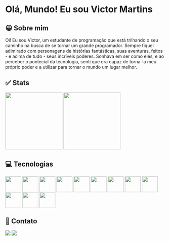 # Olá, Mundo! Eu sou Victor Martins
## 😀 Sobre mim
Oi! Eu sou Victor, um estudante de programação que está trilhando o seu caminho na busca de se tornar um grande programador. Sempre fiquei adimirado com personagens de histórias fantásticas, suas aventuras, feitos - e acima de tudo - seus incríveis poderes. Sonhava em ser como eles, e ao perceber o pontecial da tecnologia, senti que era capaz de torna-la meu próprio poder e a utilizar para tornar o mundo um lugar melhor.

## :white_check_mark: Stats

<div>
  <img height="180em" src="https://github-readme-stats.vercel.app/api?username=VictorM-Coder&count_private=true&show_icons=true&theme=tokyonight" />
  <img height="180em" src="https://github-readme-stats.vercel.app/api/top-langs/?username=VictorM-Coder&layout=compact&show_icons=true&theme=tokyonight&hide=c,CMake,c%2B%2B" /> 
 </div>

## 💻 Tecnologias
<div>
  <img width="50" align="center" src="https://cdn.jsdelivr.net/gh/devicons/devicon/icons/spring/spring-original.svg" />
  <img width="50" align="center" src="https://cdn.jsdelivr.net/gh/devicons/devicon/icons/java/java-original.svg" />
  <img width="50" align="center" src="https://cdn.jsdelivr.net/gh/devicons/devicon/icons/postgresql/postgresql-original.svg" />
  <img width="50" align="center" src="https://cdn.jsdelivr.net/gh/devicons/devicon/icons/mysql/mysql-original.svg" />
  <img width="50" align="center" src="https://cdn.jsdelivr.net/gh/devicons/devicon/icons/vuejs/vuejs-original.svg" />
  <img width="50" align="center" src="https://cdn.jsdelivr.net/gh/devicons/devicon/icons/angularjs/angularjs-original.svg" />
  <img width="50" align="center" src="https://cdn.jsdelivr.net/gh/devicons/devicon/icons/css3/css3-original.svg" />
  <img width="50" align="center" src="https://cdn.jsdelivr.net/gh/devicons/devicon/icons/html5/html5-original.svg" />
  <img width="50" align="center" src="https://cdn.jsdelivr.net/gh/devicons/devicon/icons/javascript/javascript-original.svg" />
  <img width="50" align="center" src="https://cdn.jsdelivr.net/gh/devicons/devicon/icons/typescript/typescript-original.svg" />
  <img width="50" align="center" src="https://cdn.jsdelivr.net/gh/devicons/devicon/icons/bootstrap/bootstrap-original.svg" />
  <img width="50" align="center" src="https://cdn.jsdelivr.net/gh/devicons/devicon/icons/git/git-original.svg" />
</div>

## 📝 Contato
<div>
  <a href="https://www.instagram.com/iam_victor.martins/"><img src="https://img.shields.io/badge/Instagram-E4405F?style=for-the-badge&logo=instagram&logoColor=white" /></a> 
  <a href="https://www.linkedin.com/in/victor-martins-230864233/"><img src="https://img.shields.io/badge/LinkedIn-0077B5?style=for-the-badge&logo=linkedin&logoColor=white" /></a> 
</div>
